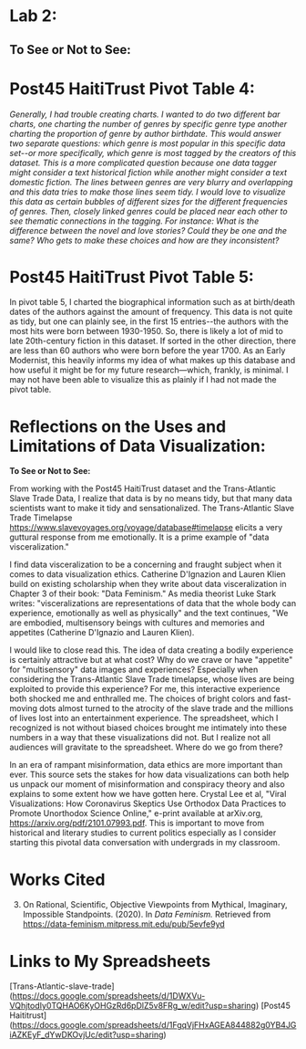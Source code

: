 Lab 2: 
======

To See or Not to See:
---------------------
# Post45 HaitiTrust Pivot Table 4: #
_Generally, I had trouble creating charts. I wanted to do two different bar charts, one charting the number of genres by specific genre type another charting the proportion of genre by author birthdate. This would answer two separate questions: which genre is most popular in this specific data set--or more specifically, which genre is most tagged by the creators of this dataset. This is a more complicated question because one data tagger might consider a text historical fiction while another might consider a text domestic fiction. The lines between genres are very blurry and overlapping and this data tries to make those lines seem tidy. I would love to visualize this data as certain bubbles of different sizes for the different frequencies of genres. Then, closely linked genres could be placed near each other to see thematic connections in the tagging. For instance: What is the difference between the novel and love stories? Could they be one and the same? Who gets to make these choices and how are they inconsistent?_

# Post45 HaitiTrust Pivot Table 5: #
In pivot table 5, I charted the biographical information such as at birth/death dates of the authors against the amount of frequency. This data is not quite as tidy, but one can plainly see, in the first 15 entries--the authors with the most hits were born between 1930-1950. So, there is likely a lot of mid to late 20th-century fiction in this dataset. If sorted in the other direction, there are less than 60 authors who were born before the year 1700. As an Early Modernist, this heavily informs my idea of what makes up this database and how useful it might be for my future research—which, frankly, is minimal. I may not have been able to visualize this as plainly if I had not made the pivot table. 

# Reflections on the Uses and Limitations of Data Visualization: #

**To See or Not to See:**

From working with the Post45 HaitiTrust dataset and the Trans-Atlantic Slave Trade Data, I realize that data is by no means tidy, but that many data scientists want to make it tidy and sensationalized. The Trans-Atlantic Slave Trade Timelapse https://www.slavevoyages.org/voyage/database#timelapse elicits a very guttural response from me emotionally. It is a prime example of "data visceralization." 

I find data visceralization to be a concerning and fraught subject when it comes to data visualization ethics. Catherine D'Ignazion and Lauren Klien build on existing scholarship when they write about data visceralization in Chapter 3 of their book: "Data Feminism." As media theorist Luke Stark writes: "visceralizations are representations of data that the whole body can experience, emotionally as well as physically" and the text continues, "We are embodied, multisensory beings with cultures and memories and appetites (Catherine D'Ignazio and Lauren Klien). 
 
I would like to close read this. The idea of data creating a bodily experience is certainly attractive but at what cost? Why do we crave or have "appetite" for "multisensory" data images and experiences? Especially when considering the Trans-Atlantic Slave Trade timelapse, whose lives are being exploited to provide this experience? For me, this interactive experience both shocked me and enthralled me. The choices of bright colors and fast-moving dots almost turned to the atrocity of the slave trade and the millions of lives lost into an entertainment experience. The spreadsheet, which I recognized is not without biased choices brought me intimately into these numbers in a way that these visualizations did not. But I realize not all audiences will gravitate to the spreadsheet. Where do we go from there?
 
In an era of rampant misinformation, data ethics are more important than ever. This source sets the stakes for how data visualizations can both help us unpack our moment of misinformation and conspiracy theory and also explains to some extent how we have gotten here. Crystal Lee et al, "Viral Visualizations: How Coronavirus Skeptics Use Orthodox Data Practices to Promote Unorthodox Science Online," e-print available at arXiv.org, https://arxiv.org/pdf/2101.07993.pdf. This is important to move from historical and literary studies to current politics especially as I consider starting this pivotal data conversation with undergrads in my classroom. 

# Works Cited #

3. On Rational, Scientific, Objective Viewpoints from Mythical, Imaginary, Impossible Standpoints. (2020). In _Data Feminism._ Retrieved from https://data-feminism.mitpress.mit.edu/pub/5evfe9yd

# Links to My Spreadsheets #

[Trans-Atlantic-slave-trade] (https://docs.google.com/spreadsheets/d/1DWXVu-VQhjtodIy0TQHAO6KyOHGzRd6pDlZ5v8FRg_w/edit?usp=sharing)
[Post45 Haititrust] (https://docs.google.com/spreadsheets/d/1FgqVjFHxAGEA844882g0YB4JGiAZKEyF_dYwDKOvjUc/edit?usp=sharing)
